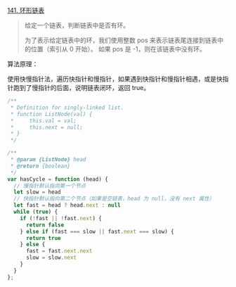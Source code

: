 [141. 环形链表](https://leetcode-cn.com/problems/linked-list-cycle/)

> 给定一个链表，判断链表中是否有环。
>
> 为了表示给定链表中的环，我们使用整数 pos 来表示链表尾连接到链表中的位置（索引从 0 开始）。 如果 pos 是 -1，则在该链表中没有环。

算法原理：

使用快慢指针法，遍历快指针和慢指针，如果遇到快指针和慢指针相遇，或是快指针跑到了慢指针的后面，说明链表闭环，返回 true。

```js
/**
 * Definition for singly-linked list.
 * function ListNode(val) {
 *     this.val = val;
 *     this.next = null;
 * }
 */

/**
 * @param {ListNode} head
 * @return {boolean}
 */
var hasCycle = function (head) {
  // 慢指针默认指向第一个节点
  let slow = head
  // 快指针默认指向第二个节点（如果是空链表，head 为 null，没有 next 属性）
  let fast = head ? head.next : null
  while (true) {
    if (!fast || !fast.next) {
      return false
    } else if (fast === slow || fast.next === slow) {
      return true
    } else {
      fast = fast.next.next
      slow = slow.next
    }
  }
};
```
